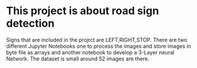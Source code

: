 # This project is about road sign detection 
Signs that are included in the projrct are LEFT,RIGHT,STOP.
There are two different Jupyter Notebooks one to process the images and store images in byte file
as arrays and another notebook to develop a 3-Layer neural Network.
The dataset is small around 52 images are there.


